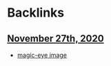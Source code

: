 
# Backlinks
## [November 27th, 2020](<November 27th, 2020.md>)
- [magic-eye image](<magic-eye image.md>)

